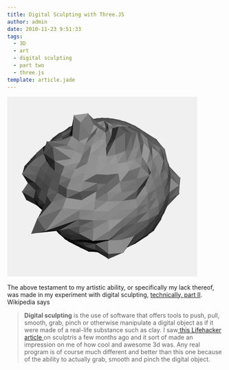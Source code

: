 ```yaml
---
title: Digital Sculpting with Three.JS
author: admin
date: 2010-11-23 9:51:33
tags: 
  - 3D
  - art
  - digital sculpting
  - part two
  - three.js
template: article.jade
---
```


[![](download.png "download")](http://dl.dropbox.com/u/1024307/3d-sculpt/sculpt.html)

The above testament to my artistic ability, or specifically my lack thereof, was made in my experiment with digital sculpting, [technically, part II](2010/09/3d-sculpting-tool/). Wikipedia says
> **Digital sculpting** is the use of software that offers tools to push, pull, smooth, grab, pinch or otherwise manipulate a digital object as if it were made of a real-life substance such as clay.
I saw[ this Lifehacker article ](http://lifehacker.com/5607134/sculptris-is-a-user+friendly-3d-modeling-and-sculpting-program)on sculptris a few months ago and it sort of made an impression on me of how cool and awesome 3d was. Any real program is of course much different and better than this one because of the ability to actually grab, smooth and pinch the digital object.
